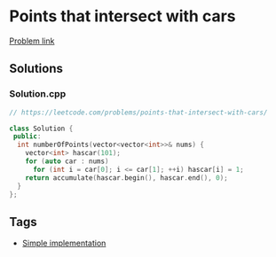 # Points that intersect with cars

[Problem link](https://leetcode.com/problems/points-that-intersect-with-cars/)

## Solutions


### Solution.cpp
```cpp
// https://leetcode.com/problems/points-that-intersect-with-cars/

class Solution {
 public:
  int numberOfPoints(vector<vector<int>>& nums) {
    vector<int> hascar(101);
    for (auto car : nums)
      for (int i = car[0]; i <= car[1]; ++i) hascar[i] = 1;
    return accumulate(hascar.begin(), hascar.end(), 0);
  }
};
```
## Tags

* [Simple implementation](/Collections/simple-implementation.md#simple-implementation)
